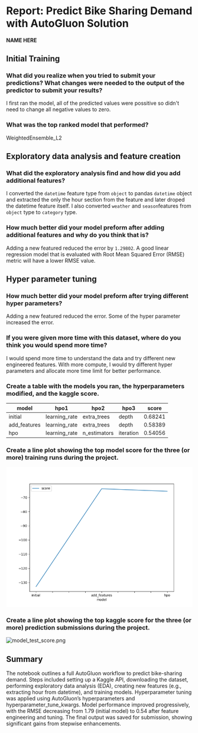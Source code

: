# Report: Predict Bike Sharing Demand with AutoGluon Solution
#### NAME HERE

## Initial Training
### What did you realize when you tried to submit your predictions? What changes were needed to the output of the predictor to submit your results?
I first ran the model, all of the predicted values were possitive so didn't need to change all negative values to zero.

### What was the top ranked model that performed?
WeightedEnsemble_L2

## Exploratory data analysis and feature creation
### What did the exploratory analysis find and how did you add additional features?
I converted the `datetime` feature type from `object` to pandas `datetime` object and extracted the only the hour section from the feature and later droped the datetime feature itself. I also converted `weather` and `season`features from `object` type to `category` type.

### How much better did your model preform after adding additional features and why do you think that is?
Adding a new featured reduced the error by `1.29802`. A good linear regression model that is evaluated with Root Mean Squared Error (RMSE) metric will have a lower RMSE value. 

## Hyper parameter tuning
### How much better did your model preform after trying different hyper parameters?
Adding a new featured reduced the error. Some of the hyper parameter increased the error.

### If you were given more time with this dataset, where do you think you would spend more time?
I would spend more time to understand the data and try different new engineered features. With more compute, I would try different hyper parameters and allocate more time limit for better performance.

### Create a table with the models you ran, the hyperparameters modified, and the kaggle score.
|model|hpo1|hpo2|hpo3|score|
|--|--|--|--|--|
|initial|learning_rate | extra_trees | depth | 0.68241 |
|add_features|learning_rate	| extra_trees | depth | 0.58389|
|hpo|learning_rate | n_estimators | iteration | 0.54056 |

### Create a line plot showing the top model score for the three (or more) training runs during the project.

![model_train_score.png](model_train_score.png)

### Create a line plot showing the top kaggle score for the three (or more) prediction submissions during the project.

![model_test_score.png](model_test_score.png)

## Summary
The notebook outlines a full AutoGluon workflow to predict bike-sharing demand. Steps included setting up a Kaggle API, downloading the dataset, performing exploratory data analysis (EDA), creating new features (e.g., extracting hour from datetime), and training models. Hyperparameter tuning was applied using AutoGluon’s hyperparameters and hyperparameter_tune_kwargs. Model performance improved progressively, with the RMSE decreasing from 1.79 (initial model) to 0.54 after feature engineering and tuning. The final output was saved for submission, showing significant gains from stepwise enhancements.
